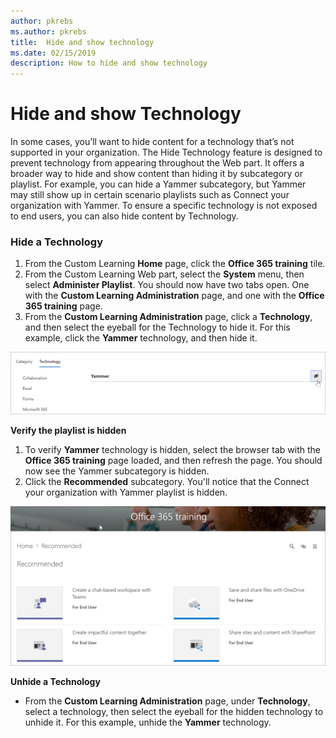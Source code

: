 ```yaml
---
author: pkrebs
ms.author: pkrebs
title:  Hide and show technology
ms.date: 02/15/2019
description: How to hide and show technology
---
```


# Hide and show Technology

In some cases, you’ll want to hide content for a technology that’s not supported in your organization. The Hide Technology feature is designed to prevent technology from appearing throughout the Web part. It offers a broader way to hide and show content than hiding it by subcategory or playlist. For example, you can hide a Yammer subcategory, but Yammer may still show up in certain scenario playlists such as Connect your organization with Yammer. To ensure a specific technology is not exposed to end users, you can also hide content by Technology. 

### Hide a Technology

1. From the Custom Learning **Home** page, click the **Office 365 training** tile.
2. From the Custom Learning Web part, select the **System** menu, then select **Administer Playlist**. You should now have two tabs open. One with the **Custom Learning Administration** page, and one with the **Office 365 training** page. 
3. From the **Custom Learning Administration** page, click a **Technology**, and then select the eyeball for the Technology to hide it. For this example, click the **Yammer** technology, and then hide it.  

![cg-hidetech.png](media/cg-hidetech.png)

**Verify the playlist is hidden**
1. To verify **Yammer** technology is hidden, select the browser tab with the **Office 365 training** page loaded, and then refresh the page. You should now see the Yammer subcategory is hidden. 
2. Click the **Recommended** subcategory. You'll notice that the Connect your organization with Yammer playlist is hidden. 

![cg-hidetechrefresh.png](media/cg-hidetechrefresh.png)

**Unhide a Technology** 

- From the **Custom Learning Administration** page, under **Technology**, select a technology, then select the eyeball for the hidden technology to unhide it. For this example, unhide the **Yammer** technology. 